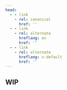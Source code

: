 ```yaml
---
head:
  - - link
    - rel: canonical
      href: ''
  - - link
    - rel: alternate
      hreflang: en
      href: ''
  - - link
    - rel: alternate
      hreflang: x-default
      href: ''
---
```


## WIP
